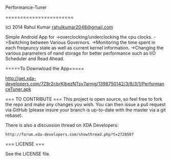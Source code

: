Performance-Tuner

=======================

(c) 2014 Rahul Kumar <rahulkumar2048@gmail.com>

Simple Android App for 
->overclocking/underclocking the cpu clocks.
->Switching between Various Governors.
->Monitoring the time spent in each freqeuncy state as well as current kernel information.
->Changing the various parameters of nand storage for better performance such as I/O Scheduler and Read Ahead.


=====To Downwload the App=====

 http://get.xda-developers.com/7Z8r2cbrKIbezNTsv7armg/1398750142/3/8/3/1/PerformanceTuner.apk



=== TO CONTRIBUTE ===
This project is open source, so feel free to fork the repo and make any changes
you wish. You can then issue a pull request via GitHub (please insure your
branch is up-to-date with the master via a git rebase).

There is also a discussion thread on XDA Developers:

	http://forum.xda-developers.com/showthread.php?t=2728587



=== LICENSE ===

See the LICENSE file.
   


